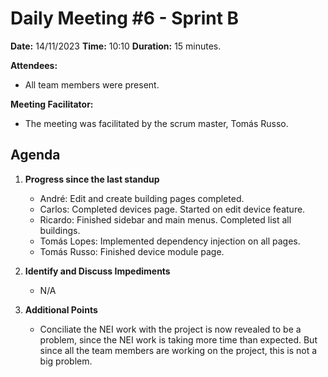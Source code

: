 # Daily Meeting #6 - Sprint B

**Date:** 14/11/2023
**Time:** 10:10
**Duration:** 15 minutes.

**Attendees:**  
- All team members were present.

**Meeting Facilitator:**  
- The meeting was facilitated by the scrum master, Tomás Russo.

## Agenda

1. **Progress since the last standup**
   - André: Edit and create building pages completed.
   - Carlos: Completed devices page. Started on edit device feature.
   - Ricardo: Finished sidebar and main menus. Completed list all buildings.
   - Tomás Lopes: Implemented dependency injection on all pages.
   - Tomás Russo: Finished device module page.

2. **Identify and Discuss Impediments**
   - N/A
   
3. **Additional Points**
   - Conciliate the NEI work with the project is now revealed to be a problem, since the NEI work is taking more time than expected. But since all the team members are working on the project, this is not a big problem.
